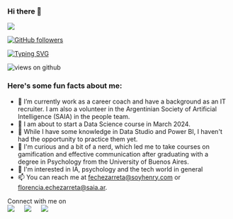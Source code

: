 ### Hi there 👋

<img src="https://profile-counter.glitch.me/Ahmad-shaikh575/count.svg">

[![GitHub followers](https://img.shields.io/github/followers/Ahmad-shaikh575.svg?style=social&label=Followers)](https://github.com/Ahmad-shaikh575?tab=followers)

[![Typing SVG](https://readme-typing-svg.herokuapp.com?font=Architects+Daughter&color=7AF79A&size=30&lines=Hey!+It's+Ahmad!;I'm+a+Flutter+Developer...;I'm+also+Machine+Learning+Engineer;And+I'm+a+proud+Pakistani+🇵🇰)](https://git.io/typing-svg)

<img src="https://komarev.com/ghpvc/?username=Ahmad-shaikh575&label=Views&color=brightgreen&style=flat-square" alt="views on github" />

<h3> Here's some fun facts about me: </h3>

- 🔭 I’m currently work as a career coach and have a background as an IT recruiter. I am also a volunteer in the Argentinian Society of Artificial Intelligence (SAIA) in the people team.
- 🌱 I am about to start a Data Science course in March 2024.
- 👯 While I have some knowledge in Data Studio and Power BI, I haven't had the opportunity to practice them yet.
- 🤔 I'm curious and a bit of a nerd, which led me to take courses on gamification and effective communication after graduating with a degree in Psychology from the University of Buenos Aires.
- 💬 I'm interested in IA, psychology and the tech world in general
- 📫 You can reach me at fechezarreta@soyhenry.com or florencia.echezarreta@saia.ar. 


<p>Connect with me on
<br>	
<a target="_blank" href="https://www.linkedin.com/in/florencia-echezarreta/"><img src="https://img.shields.io/badge/-LinkedIn-0077B5?style=for-the-badge&logo=Linkedin&logoColor=white"></img></a>
&emsp;
<a target="_blank" href="mailto:florencia.echezarreta1@gmail.com"
><img src="https://img.shields.io/badge/-Gmail-D14836?style=for-the-badge&logo=Gmail&logoColor=white"></img></a>
&emsp;
<a target="_blank" href="https://twitter.com/florecheza"><img src="https://img.shields.io/badge/-Twitter-1DA1F2?style=for-the-badge&logo=Twitter&logoColor=white"></img></a>
&emsp;

